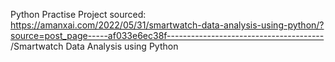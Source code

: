 Python Practise Project sourced: https://amanxai.com/2022/05/31/smartwatch-data-analysis-using-python/?source=post_page-----af033e6ec38f---------------------------------------
/Smartwatch Data Analysis using Python
